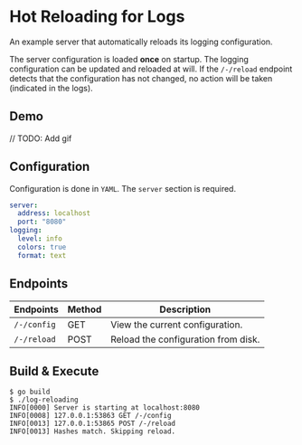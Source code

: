 # Hot Reloading for Logs
An example server that automatically reloads its logging configuration.

The server configuration is loaded **once** on startup. The logging configuration can be updated and reloaded at will. If the `/-/reload` endpoint detects that the configuration has not changed, no action will be taken (indicated in the logs).

## Demo
// TODO: Add gif


## Configuration
Configuration is done in `YAML`. The `server` section is required.

```yaml
server:
  address: localhost
  port: "8080"
logging:
  level: info
  colors: true
  format: text
```

## Endpoints
| **Endpoints**  | **Method** | **Description**                     |
|----------------|------------|-------------------------------------|
| `/-/config`    | GET        | View the current configuration.     |
| `/-/reload`    | POST       | Reload the configuration from disk. |

## Build & Execute
```
$ go build
$ ./log-reloading
INFO[0000] Server is starting at localhost:8080
INFO[0008] 127.0.0.1:53863 GET /-/config
INFO[0013] 127.0.0.1:53865 POST /-/reload
INFO[0013] Hashes match. Skipping reload.
```
